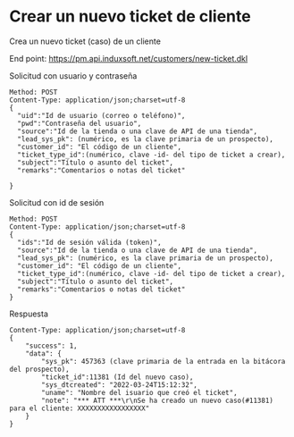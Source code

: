 # Crear un nuevo ticket de cliente

Crea un nuevo ticket (caso) de un cliente

End point: https://pm.api.induxsoft.net/customers/new-ticket.dkl

Solicitud con usuario y contraseña
```
Method: POST
Content-Type: application/json;charset=utf-8
{
  "uid":"Id de usuario (correo o teléfono)",
  "pwd":"Contraseña del usuario",
  "source":"Id de la tienda o una clave de API de una tienda",
  "lead_sys_pk": (numérico, es la clave primaria de un prospecto),
  "customer_id": "El código de un cliente",
  "ticket_type_id":(numérico, clave -id- del tipo de ticket a crear),
  "subject":"Título o asunto del ticket",
  "remarks":"Comentarios o notas del ticket"
  
}
```

Solicitud con id de sesión
```
Method: POST
Content-Type: application/json;charset=utf-8
{
  "ids":"Id de sesión válida (token)",
  "source":"Id de la tienda o una clave de API de una tienda",
  "lead_sys_pk": (numérico, es la clave primaria de un prospecto),
  "customer_id": "El código de un cliente",
  "ticket_type_id":(numérico, clave -id- del tipo de ticket a crear),
  "subject":"Título o asunto del ticket",
  "remarks":"Comentarios o notas del ticket"
}
```

Respuesta
```
Content-Type: application/json;charset=utf-8
{
    "success": 1,
    "data": {
        "sys_pk": 457363 (clave primaria de la entrada en la bitácora del prospecto),
        "ticket_id":11381 (Id del nuevo caso),
        "sys_dtcreated": "2022-03-24T15:12:32",
        "uname": "Nombre del isuario que creó el ticket",
        "note": "*** ATT ***\r\nSe ha creado un nuevo caso(#11381) para el cliente: XXXXXXXXXXXXXXXXX"
    }
}
```
